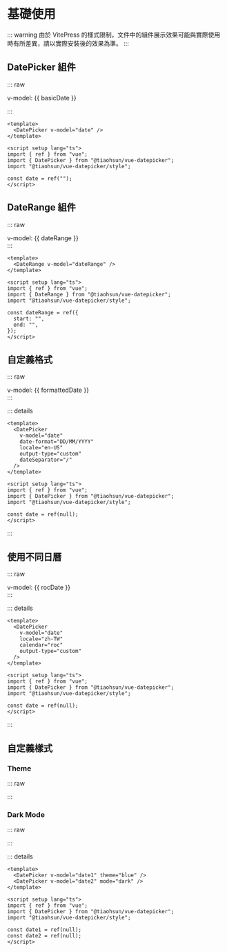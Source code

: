 # 基礎使用

::: warning
由於 VitePress 的樣式限制，文件中的組件展示效果可能與實際使用時有所差異，請以實際安裝後的效果為準。
:::

## DatePicker 組件

::: raw

<div class="demo-container space-y-2">
  <DatePicker v-model="basicDate" />
  <div class="py-1 px-2 bg-gray-100 rounded">
      v-model: {{ basicDate }}
  </div>
</div>

:::

```vue
<template>
  <DatePicker v-model="date" />
</template>

<script setup lang="ts">
import { ref } from "vue";
import { DatePicker } from "@tiaohsun/vue-datepicker";
import "@tiaohsun/vue-datepicker/style";

const date = ref("");
</script>
```

## DateRange 組件

::: raw

<div class="demo-container space-y-2">
  <DateRange v-model="dateRange" />
  <div class="py-1 px-2 bg-gray-100 rounded">
      v-model: {{ dateRange }}
  </div>
</div>
:::

```vue
<template>
  <DateRange v-model="dateRange" />
</template>

<script setup lang="ts">
import { ref } from "vue";
import { DateRange } from "@tiaohsun/vue-datepicker";
import "@tiaohsun/vue-datepicker/style";

const dateRange = ref({
  start: "",
  end: "",
});
</script>
```

## 自定義格式

::: raw

<div class="demo-container space-y-2">
  <DatePicker v-model="formattedDate" date-format="DD/MM/YYYY" locale="en-US" output-type="custom" dateSeparator="/" />
  <div v-if="formattedDate" class="py-1 px-2 bg-gray-100 rounded">
      v-model: {{ formattedDate }}
  </div>
</div>
:::

::: details

```vue
<template>
  <DatePicker
    v-model="date"
    date-format="DD/MM/YYYY"
    locale="en-US"
    output-type="custom"
    dateSeparator="/"
  />
</template>

<script setup lang="ts">
import { ref } from "vue";
import { DatePicker } from "@tiaohsun/vue-datepicker";
import "@tiaohsun/vue-datepicker/style";

const date = ref(null);
</script>
```

:::

## 使用不同日曆

::: raw

<div class="demo-container space-y-2">
  <DatePicker v-model="rocDate"  locale="zh-TW" calendar="roc" output-type="custom" />
  <div v-if="rocDate" class="py-1 px-2 bg-gray-100 rounded">
      v-model: {{ rocDate }}
  </div>
</div>
:::

::: details

```vue
<template>
  <DatePicker
    v-model="date"
    locale="zh-TW"
    calendar="roc"
    output-type="custom"
  />
</template>

<script setup lang="ts">
import { ref } from "vue";
import { DatePicker } from "@tiaohsun/vue-datepicker";
import "@tiaohsun/vue-datepicker/style";

const date = ref(null);
</script>
```

:::

## 自定義樣式

### Theme

::: raw

<div class="demo-container space-y-2">
  <DatePicker v-model="themeDate" theme="blue"  />
</div>

:::

### Dark Mode

::: raw

<div class="demo-container space-y-2">
  <DatePicker v-model="themeDate" mode="dark"  />
</div>

:::

::: details

```vue
<template>
  <DatePicker v-model="date1" theme="blue" />
  <DatePicker v-model="date2" mode="dark" />
</template>

<script setup lang="ts">
import { ref } from "vue";
import { DatePicker } from "@tiaohsun/vue-datepicker";
import "@tiaohsun/vue-datepicker/style";

const date1 = ref(null);
const date2 = ref(null);
</script>
```

<script setup lang="ts">
import { ref } from 'vue'

const basicDate = ref('')
const formattedDate = ref(null)
const dateRange = ref({
  start: '',
  end: '',
})

const rocDate = ref('');
const themeDate = ref('');
</script>
